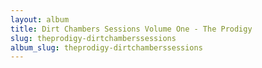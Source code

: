 ```yaml
---
layout: album
title: Dirt Chambers Sessions Volume One - The Prodigy
slug: theprodigy-dirtchamberssessions
album_slug: theprodigy-dirtchamberssessions
---
```

